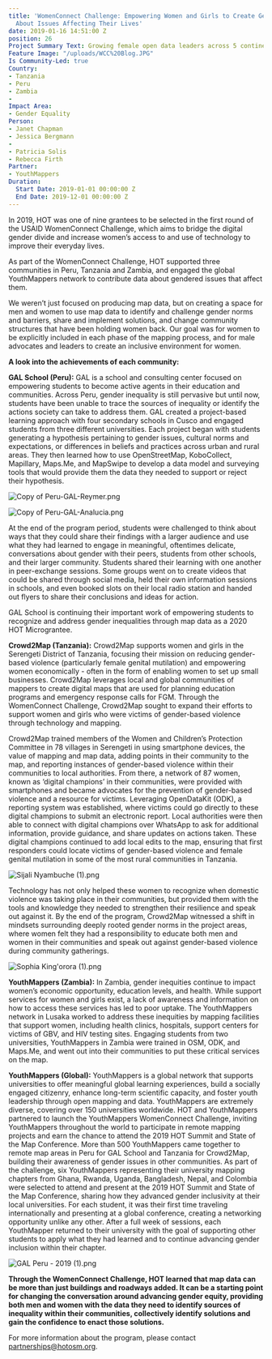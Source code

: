 ```yaml
---
title: 'WomenConnect Challenge: Empowering Women and Girls to Create Gendered Data
  About Issues Affecting Their Lives'
date: 2019-01-16 14:51:00 Z
position: 26
Project Summary Text: Growing female open data leaders across 5 continents
Feature Image: "/uploads/WCC%20Blog.JPG"
Is Community-Led: true
Country:
- Tanzania
- Peru
- Zambia
- 
Impact Area:
- Gender Equality
Person:
- Janet Chapman
- Jessica Bergmann
- 
- Patricia Solis
- Rebecca Firth
Partner:
- YouthMappers
Duration:
  Start Date: 2019-01-01 00:00:00 Z
  End Date: 2019-12-01 00:00:00 Z
---
```


In 2019, HOT was one of nine grantees to be selected in the first round of the USAID WomenConnect Challenge, which aims to bridge the digital gender divide and increase women’s access to and use of technology to improve their everyday lives.

As part of the WomenConnect Challenge, HOT supported three communities in Peru, Tanzania and Zambia, and engaged the global YouthMappers network to contribute data about gendered issues that affect them.

We weren’t just focused on producing map data, but on creating a space for men and women to use map data to identify and challenge gender norms and barriers, share and implement solutions, and change community structures that have been holding women back. Our goal was for women to be explicitly included in each phase of the mapping process, and for male advocates and leaders to create an inclusive environment for women.

**A look into the achievements of each community:**

**GAL School (Peru):** GAL is a school and consulting center focused on empowering students to become active agents in their education and communities. Across Peru, gender inequality is still pervasive but until now, students have been unable to trace the sources of inequality or identify the actions society can take to address them. GAL created a project-based learning approach with four secondary schools in Cusco and engaged students from three different universities. Each project began with students generating a hypothesis pertaining to gender issues, cultural norms and expectations, or differences in beliefs and practices across urban and rural areas. They then learned how to use OpenStreetMap, KoboCollect, Mapillary, Maps.Me, and MapSwipe to develop a data model and surveying tools that would provide them the data they needed to support or reject their hypothesis.

![Copy of Peru-GAL-Reymer.png](/uploads/Copy%20of%20Peru-GAL-Reymer.png)

![Copy of Peru-GAL-Analucia.png](/uploads/Copy%20of%20Peru-GAL-Analucia.png)

At the end of the program period, students were challenged to think about ways that they could share their findings with a larger audience and use what they had learned to engage in meaningful, oftentimes delicate, conversations about gender with their peers, students from other schools, and their larger community. Students shared their learning with one another in peer-exchange sessions. Some groups went on to create videos that could be shared through social media, held their own information sessions in schools, and even booked slots on their local radio station and handed out flyers to share their conclusions and ideas for action.

GAL School is continuing their important work of empowering students to recognize and address gender inequalities through map data as a 2020 HOT Micrograntee.

**Crowd2Map (Tanzania):** Crowd2Map supports women and girls in the Serengeti District of Tanzania, focusing their mission on reducing gender-based violence (particularly female genital mutilation) and empowering women economically - often in the form of enabling women to set up small businesses. Crowd2Map leverages local and global communities of mappers to create digital maps that are used for planning education programs and emergency response calls for FGM. Through the WomenConnect Challenge, Crowd2Map sought to expand their efforts to support women and girls who were victims of gender-based violence through technology and mapping.

Crowd2Map trained members of the Women and Children’s Protection Committee in 78 villages in Serengeti in using smartphone devices, the value of mapping and map data, adding points in their community to the map, and reporting instances of gender-based violence within their communities to local authorities. From there, a network of 87 women, known as ‘digital champions’ in their communities, were provided with smartphones and became advocates for the prevention of gender-based violence and a resource for victims. Leveraging OpenDataKit (ODK), a reporting system was established, where victims could go directly to these digital champions to submit an electronic report. Local authorities were then able to connect with digital champions over WhatsApp to ask for additional information, provide guidance, and share updates on actions taken. These digital champions continued to add local edits to the map, ensuring that first responders could locate victims of gender-based violence and female genital mutilation in some of the most rural communities in Tanzania.

![Sijali Nyambuche (1).png](/uploads/Sijali%20Nyambuche%20(1).png)

Technology has not only helped these women to recognize when domestic violence was taking place in their communities, but provided them with the tools and knowledge they needed to strengthen their resilience and speak out against it. By the end of the program, Crowd2Map witnessed a shift in mindsets surrounding deeply rooted gender norms in the project areas, where women felt they had a responsibility to educate both men and women in their communities and speak out against gender-based violence during community gatherings.

![Sophia King'orora (1).png](/uploads/Sophia%20King'orora%20(1).png)

**YouthMappers (Zambia):** In Zambia, gender inequities continue to impact women’s economic opportunity, education levels, and health. While support services for women and girls exist, a lack of awareness and information on how to access these services has led to poor uptake. The YouthMappers network in Lusaka worked to address these inequities by mapping facilities that support women, including health clinics, hospitals, support centers for victims of GBV, and HIV testing sites. Engaging students from two universities, YouthMappers in Zambia were trained in OSM, ODK, and Maps.Me, and went out into their communities to put these critical services on the map.

**YouthMappers (Global):** YouthMappers is a global network that supports universities to offer meaningful global learning experiences, build a socially engaged citizenry, enhance long-term scientific capacity, and foster youth leadership through open mapping and data. YouthMappers are extremely diverse, covering over 150 universities worldwide. HOT and YouthMappers partnered to launch the YouthMappers WomenConnect Challenge, inviting YouthMappers throughout the world to participate in remote mapping projects and earn the chance to attend the 2019 HOT Summit and State of the Map Conference. More than 500 YouthMappers came together to remote map areas in Peru for GAL School and Tanzania for Crowd2Map, building their awareness of gender issues in other communities. As part of the challenge, six YouthMappers representing their university mapping chapters from Ghana, Rwanda, Uganda, Bangladesh, Nepal, and Colombia were selected to attend and present at the 2019 HOT Summit and State of the Map Conference, sharing how they advanced gender inclusivity at their local universities. For each student, it was their first time traveling internationally and presenting at a global conference, creating a networking opportunity unlike any other. After a full week of sessions, each YouthMapper returned to their university with the goal of supporting other students to apply what they had learned and to continue advancing gender inclusion within their chapter.

![GAL Peru - 2019 (1).png](/uploads/GAL%20Peru%20-%202019%20(1).png)

**Through the WomenConnect Challenge, HOT learned that map data can be more than just buildings and roadways added. It can be a starting point for changing the conversation around advancing gender equity, providing both men and women with the data they need to identify sources of inequality within their communities, collectively identify solutions and gain the confidence to enact those solutions.**

For more information about the program, please contact partnerships@hotosm.org.